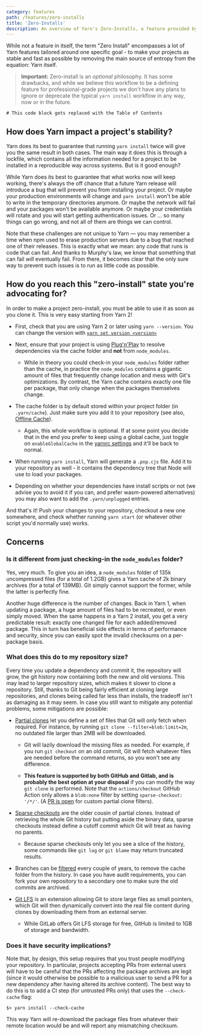 ```yaml
---
category: features
path: /features/zero-installs
title: 'Zero-Installs'
description: An overview of Yarn's Zero-Installs, a feature provided by PnP which enables storing all dependencies inside the project's repository.
---
```


While not a feature in itself, the term "Zero Install" encompasses a lot of Yarn features tailored around one specific goal - to make your projects as stable and fast as possible by removing the main source of entropy from the equation: Yarn itself.

> **Important:** Zero-install is an *optional* philosophy. It has some drawbacks, and while we believe this workflow to be a defining feature for professional-grade projects we don't have any plans to ignore or deprecate the typical `yarn install` workflow in any way, now or in the future.

```toc
# This code block gets replaced with the Table of Contents
```

## How does Yarn impact a project's stability?

Yarn does its best to guarantee that running `yarn install` twice will give you the same result in both cases. The main way it does this is through a lockfile, which contains all the information needed for a project to be installed in a reproducible way across systems. But is it good enough?

While Yarn does its best to guarantee that what works now will keep working, there's always the off chance that a future Yarn release will introduce a bug that will prevent you from installing your project. Or maybe your production environments will change and `yarn install` won't be able to write in the temporary directories anymore. Or maybe the network will fail and your packages won't be available anymore. Or maybe your credentials will rotate and you will start getting authentication issues. Or ... so many things can go wrong, and not all of them are things we can control.

Note that these challenges are not unique to Yarn — you may remember a time when npm used to erase production servers due to a bug that reached one of their releases. This is exactly what we mean: any code that runs is code that can fail. And thanks to Murphy's law, we know that something that can fail *will* eventually fail. From there, it becomes clear that the only sure way to prevent such issues is to run as little code as possible.

## How do you reach this "zero-install" state you're advocating for?

In order to make a project zero-install, you must be able to use it as soon as you clone it. This is very easy starting from Yarn 2!

- First, check that you are using Yarn 2 or later using `yarn --version`. You can change the version with [`yarn set version <version>`](/cli/set/version/)

- Next, ensure that your project is using [Plug'n'Play](/features/pnp) to resolve dependencies via the cache folder and **not** from `node_modules`.

  - While in theory you could check-in your `node_modules` folder rather than the cache, in practice the `node_modules` contains a gigantic amount of files that frequently change location and mess with Git's optimizations. By contrast, the Yarn cache contains exactly one file per package, that only change when the packages themselves change.

- The cache folder is by default stored within your project folder (in `.yarn/cache`). Just make sure you add it to your repository (see also, [Offline Cache](/features/offline-cache)).

  - Again, this whole workflow is optional. If at some point you decide that in the end you prefer to keep using a global cache, just toggle on `enableGlobalCache` in the [yarnrc settings](/configuration/yarnrc#enableGlobalCache) and it'll be back to normal.

- When running `yarn install`, Yarn will generate a `.pnp.cjs` file. Add it to your repository as well - it contains the dependency tree that Node will use to load your packages.

- Depending on whether your dependencies have install scripts or not (we advise you to avoid it if you can, and prefer wasm-powered alternatives) you may also want to add the `.yarn/unplugged` entries.

And that's it! Push your changes to your repository, checkout a new one somewhere, and check whether running `yarn start` (or whatever other script you'd normally use) works.

## Concerns

### Is it different from just checking-in the `node_modules` folder?

Yes, very much. To give you an idea, a `node_modules` folder of 135k uncompressed files (for a total of 1.2GB) gives a Yarn cache of 2k binary archives (for a total of 139MB). Git simply cannot support the former, while the latter is perfectly fine.

Another huge difference is the number of changes. Back in Yarn 1, when updating a package, a huge amount of files had to be recreated, or even simply moved. When the same happens in a Yarn 2 install, you get a very predictable result: exactly one changed file for each added/removed package. This in turn has beneficial side effects in terms of performance and security, since you can easily spot the invalid checksums on a per-package basis.

### What does this do to my repository size?

Every time you update a dependency and commit it, the repository will grow, the git history now containing both the new and old versions. This may lead to larger repository sizes, which makes it slower to clone a repository. Still, thanks to Git being fairly efficient at cloning large repositories, and clones being called far less than installs, the tradeoff isn't as damaging as it may seem. In case you still want to mitigate any potential problems, some mitigations are possible:

- [Partial clones](https://docs.gitlab.com/ee/topics/git/partial_clone.html) let you define a set of files that Git will only fetch when required. For instance, by running `git clone --filter=blob:limit=2m`, no outdated file larger than 2MB will be downloaded.

    - Git will lazily download the missing files as needed. For example, if you run `git checkout` on an old commit, Git will fetch whatever files are needed before the command returns, so you won't see any difference.

    - **This feature is supported by both GitHub and Gitlab, and is probably the best option at your disposal** if you can modify the way `git clone` is performed.
      Note that the `actions/checkout` GitHub Action only allows a `blob:none` filter by setting `sparse-checkout: '/*/'`.
      (A [PR is open](https://github.com/actions/checkout/pull/1396) for custom partial clone filters).

- [Sparse checkouts](https://github.blog/2020-01-17-bring-your-monorepo-down-to-size-with-sparse-checkout/) are the older cousin of partial clones. Instead of retrieving the whole Git history but putting aside the binary data, sparse checkouts instead define a cutoff commit which Git will treat as having no parents.

    - Because sparse checkouts only let you see a slice of the history, some commands like `git log` or `git blame` may return truncated results.

- Branches can be [filtered](https://stackoverflow.com/questions/10067848/remove-folder-and-its-contents-from-git-githubs-history) every couple of years, to remove the cache folder from the history. In case you have audit requirements, you can fork your own repository to a secondary one to make sure the old commits are archived.

- [Git LFS](https://git-lfs.github.com/) is an extension allowing Git to store large files as small pointers, which Git will then dynamically convert into the real file content during clones by downloading them from an external server.

    - While GitLab offers Git LFS storage for free, GitHub is limited to 1GB of storage and bandwidth.

### Does it have security implications?

Note that, by design, this setup requires that you trust people modifying your repository. In particular, projects accepting PRs from external users will have to be careful that the PRs affecting the package archives are legit (since it would otherwise be possible to a malicious user to send a PR for a new dependency after having altered its archive content). The best way to do this is to add a CI step (for untrusted PRs only) that uses the `--check-cache` flag:

```
$> yarn install --check-cache
```

This way Yarn will re-download the package files from whatever their remote location would be and will report any mismatching checksum.
